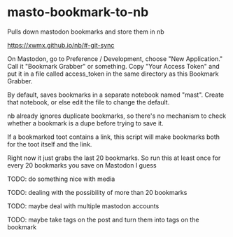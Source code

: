 # masto-bookmark-to-nb

Pulls down mastodon bookmarks and store them in nb

https://xwmx.github.io/nb/#-git-sync

On Mastodon, go to Preference / Development, choose "New Application."
Call it "Bookmark Grabber" or something.  Copy "Your Access Token"
and put it in a file called access_token in the same directory
as this Bookmark Grabber.

By default, saves bookmarks in a separate notebook named "mast".
Create that notebook, or else edit the file to change the default.

nb already ignores duplicate bookmarks, so there's no mechanism
to check whether a bookmark is a dupe before trying to save it.

If a bookmarked toot contains a link, this script will make bookmarks
both for the toot itself and the link.

Right now it just grabs the last 20 bookmarks.  So run this at least
once for every 20 bookmarks you save on Mastodon I guess

TODO: do something nice with media

TODO: dealing with the possibility of more than 20 bookmarks

TODO: maybe deal with multiple mastodon accounts

TODO: maybe take tags on the post and turn them into tags
on the bookmark
